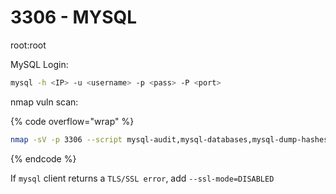 # 3306 - MYSQL

root:root

MySQL Login:

```sh
mysql -h <IP> -u <username> -p <pass> -P <port>
```

nmap vuln scan:

{% code overflow="wrap" %}
```sh
nmap -sV -p 3306 --script mysql-audit,mysql-databases,mysql-dump-hashes,mysql-empty-password,mysql-enum,mysql-info,mysql-query,mysql-users,mysql-variables,mysql-vuln-cve2012-2122 <IP>
```
{% endcode %}

&#x20;If `mysql` client returns a `TLS/SSL error`, add `--ssl-mode=DISABLED`



